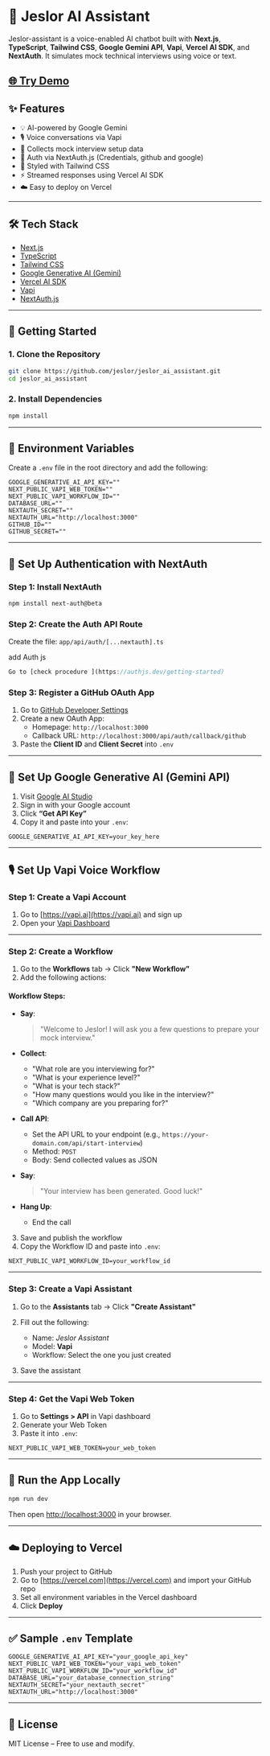 # 🤖 Jeslor AI Assistant

Jeslor-assistant is a voice-enabled AI chatbot built with **Next.js**, **TypeScript**, **Tailwind CSS**, **Google Gemini API**, **Vapi**, **Vercel AI SDK**, and **NextAuth**. It simulates mock technical interviews using voice or text.

 <a href="www.assistant.jeslor.com" target="_blank" rel="noopener noreferrer">🌐 Try Demo</a>
---

## ✨ Features

- 💡 AI-powered by Google Gemini
- 🎙️ Voice conversations via Vapi
- 🧠 Collects mock interview setup data
- 🔐 Auth via NextAuth.js (Credentials, github and google)
- 🎨 Styled with Tailwind CSS
- ⚡ Streamed responses using Vercel AI SDK
- ☁️ Easy to deploy on Vercel

---

## 🛠️ Tech Stack

- [Next.js](https://nextjs.org/)
- [TypeScript](https://www.typescriptlang.org/)
- [Tailwind CSS](https://tailwindcss.com/)
- [Google Generative AI (Gemini)](https://ai.google.dev/)
- [Vercel AI SDK](https://vercel.com/docs/ai)
- [Vapi](https://vapi.ai/)
- [NextAuth.js](https://next-auth.js.org/)

---

## 🚀 Getting Started

### 1. Clone the Repository

```bash
git clone https://github.com/jeslor/jeslor_ai_assistant.git
cd jeslor_ai_assistant
```

### 2. Install Dependencies

```bash
npm install
```

---

## 📄 Environment Variables

Create a `.env` file in the root directory and add the following:

```env
GOOGLE_GENERATIVE_AI_API_KEY=""
NEXT_PUBLIC_VAPI_WEB_TOKEN=""
NEXT_PUBLIC_VAPI_WORKFLOW_ID=""
DATABASE_URL=""
NEXTAUTH_SECRET=""
NEXTAUTH_URL="http://localhost:3000"
GITHUB_ID=""
GITHUB_SECRET=""
```

---

## 🔐 Set Up Authentication with NextAuth

### Step 1: Install NextAuth

```bash
npm install next-auth@beta
```

### Step 2: Create the Auth API Route

Create the file: `app/api/auth/[...nextauth].ts`

add Auth js

```ts
Go to [check procedure ](https://authjs.dev/getting-started)
```

### Step 3: Register a GitHub OAuth App

1. Go to [GitHub Developer Settings](https://github.com/settings/developers)
2. Create a new OAuth App:
   - Homepage: `http://localhost:3000`
   - Callback URL: `http://localhost:3000/api/auth/callback/github`
3. Paste the **Client ID** and **Client Secret** into `.env`

---

## 🧠 Set Up Google Generative AI (Gemini API)

1. Visit [Google AI Studio](https://makersuite.google.com/app/apikey)
2. Sign in with your Google account
3. Click **“Get API Key”**
4. Copy it and paste into your `.env`:

```env
GOOGLE_GENERATIVE_AI_API_KEY=your_key_here
```

---

## 🎙️ Set Up Vapi Voice Workflow

### Step 1: Create a Vapi Account

1. Go to [https://vapi.ai](https://vapi.ai) and sign up
2. Open your [Vapi Dashboard](https://app.vapi.ai/dashboard)

---

### Step 2: Create a Workflow

1. Go to the **Workflows** tab → Click **"New Workflow"**
2. Add the following actions:

#### Workflow Steps:

- **Say**:

  > "Welcome to Jeslor! I will ask you a few questions to prepare your mock interview."

- **Collect**:

  - "What role are you interviewing for?"
  - "What is your experience level?"
  - "What is your tech stack?"
  - "How many questions would you like in the interview?"
  - "Which company are you preparing for?"

- **Call API**:

  - Set the API URL to your endpoint (e.g., `https://your-domain.com/api/start-interview`)
  - Method: `POST`
  - Body: Send collected values as JSON

- **Say**:

  > "Your interview has been generated. Good luck!"

- **Hang Up**:
  - End the call

3. Save and publish the workflow
4. Copy the Workflow ID and paste into `.env`:

```env
NEXT_PUBLIC_VAPI_WORKFLOW_ID=your_workflow_id
```

---

### Step 3: Create a Vapi Assistant

1. Go to the **Assistants** tab → Click **"Create Assistant"**
2. Fill out the following:

   - Name: _Jeslor Assistant_
   - Model: **Vapi**
   - Workflow: Select the one you just created

3. Save the assistant

---

### Step 4: Get the Vapi Web Token

1. Go to **Settings > API** in Vapi dashboard
2. Generate your Web Token
3. Paste it into `.env`:

```env
NEXT_PUBLIC_VAPI_WEB_TOKEN=your_web_token
```

---

## 🧪 Run the App Locally

```bash
npm run dev
```

Then open [http://localhost:3000](http://localhost:3000) in your browser.

---

## ☁️ Deploying to Vercel

1. Push your project to GitHub
2. Go to [https://vercel.com](https://vercel.com) and import your GitHub repo
3. Set all environment variables in the Vercel dashboard
4. Click **Deploy**

---

## ✅ Sample `.env` Template

```env
GOOGLE_GENERATIVE_AI_API_KEY="your_google_api_key"
NEXT_PUBLIC_VAPI_WEB_TOKEN="your_vapi_web_token"
NEXT_PUBLIC_VAPI_WORKFLOW_ID="your_workflow_id"
DATABASE_URL="your_database_connection_string"
NEXTAUTH_SECRET="your_nextauth_secret"
NEXTAUTH_URL="http://localhost:3000"
```

---

## 📄 License

MIT License – Free to use and modify.
